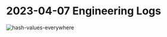 # 2023-04-07 Engineering Logs

![hash-values-everywhere](https://user-images.githubusercontent.com/5950433/230648803-c0765d60-bf9a-474a-b67e-4b4177dcb15c.png)